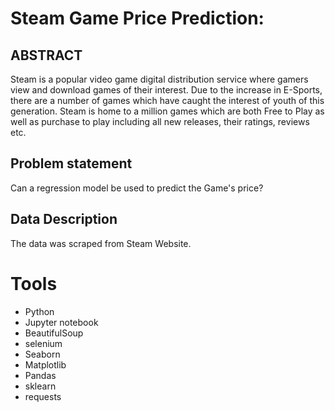 # Steam Game Price Prediction:

## ABSTRACT
Steam is a popular video game digital distribution service where gamers view and download games of their interest. Due to the increase in E-Sports, there are a number of games which have caught the interest of youth of this generation. Steam is home to a million games which are both Free to Play as well as purchase to play including all new releases, their ratings, reviews etc.

## Problem statement
Can a regression model be used to predict the Game's price?

## Data Description
The data was scraped from Steam Website.

# Tools
- Python
- Jupyter notebook
- BeautifulSoup
- selenium
- Seaborn
- Matplotlib
- Pandas
- sklearn
- requests
